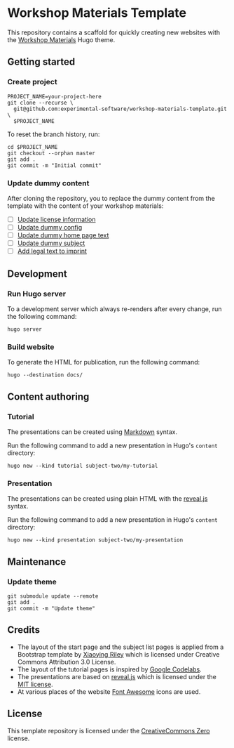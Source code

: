 # Workshop Materials Template

This repository contains a scaffold for quickly creating new websites with the [Workshop Materials](https://github.com/experimental-software/workshop-materials) Hugo theme.

## Getting started

### Create project

```
PROJECT_NAME=your-project-here
git clone --recurse \
  git@github.com:experimental-software/workshop-materials-template.git \
  $PROJECT_NAME
```

To reset the branch history, run:

```
cd $PROJECT_NAME
git checkout --orphan master
git add .
git commit -m "Initial commit"
```

### Update dummy content

After cloning the repository, you to replace the dummy content from the template with the content of your workshop materials:

- [ ] [Update license information](README.md#license)
- [ ] [Update dummy config](config.toml)
- [ ] [Update dummy home page text](content/_index.md)
- [ ] [Update dummy subject](content/subject-one)
- [ ] [Add legal text to imprint](content/imprint.html)

## Development

### Run Hugo server

To a development server which always re-renders after every change, run the following command:

```
hugo server
```

### Build website

To generate the HTML for publication, run the following command:

```
hugo --destination docs/
```

## Content authoring

### Tutorial

The presentations can be created using [Markdown](https://daringfireball.net/projects/markdown/) syntax.

Run the following command to add a new presentation in Hugo's `content` directory:

```
hugo new --kind tutorial subject-two/my-tutorial
```

### Presentation

The presentations can be created using plain HTML with the [reveal.js](https://revealjs.com/) syntax.

Run the following command to add a new presentation in Hugo's `content` directory:

```
hugo new --kind presentation subject-two/my-presentation
```

## Maintenance

### Update theme

```
git submodule update --remote
git add .
git commit -m "Update theme"
```

## Credits

- The layout of the start page and the subject list pages is applied from a Bootstrap template by [Xiaoying Riley](https://themes.3rdwavemedia.com/) which is licensed under Creative Commons Attribution 3.0 License.
- The layout of the tutorial pages is inspired by [Google Codelabs](https://github.com/googlecodelabs/tools).
- The presentations are based on [reveal.js](https://revealjs.com/) which is licensed under the [MIT license](https://github.com/hakimel/reveal.js/blob/master/LICENSE).
- At various places of the website [Font Awesome](https://fontawesome.com/) icons are used.

## License

This template repository is licensed under the [CreativeCommons Zero](https://creativecommons.org/share-your-work/public-domain/cc0/) license.
